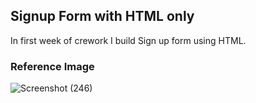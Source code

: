 ## Signup Form with HTML only
In first week of crework I build Sign up form using HTML.

### Reference Image


![Screenshot (246)](https://user-images.githubusercontent.com/68064523/180633109-c79a1f9d-3cb5-4265-b492-b81d0198da53.png)

